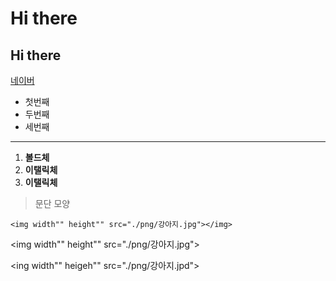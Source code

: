 # Hi there 
## Hi there

[네이버](https://naver.com)

- 첫번째
-  두번째
-   세번째
    
***
1. **볼드체**
2. **이탤릭체**
3. __이탤릭체__

>문단 모양

    <img width"" height"" src="./png/강아지.jpg"></img>
    
<img width"" height"" src="./png/강아지.jpg"></img>
    
    
 <ing width"" heigeh"" src="./png/강아지.jpd"></img>

